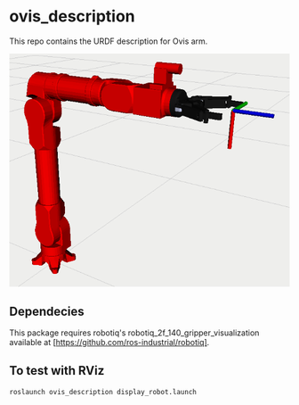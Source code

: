 # ovis_description

This repo contains the URDF description for Ovis arm.

![ovis with gripper](doc/img/ovis_with_gripper.png)

## Dependecies
This package requires robotiq's robotiq_2f_140_gripper_visualization available at [https://github.com/ros-industrial/robotiq].

## To test with RViz
```
roslaunch ovis_description display_robot.launch
```